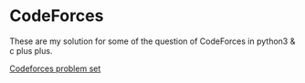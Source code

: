 # CodeForces
These are my solution for some of the question of CodeForces in python3 & c plus plus.

[Codeforces problem set](http://codeforces.com/problemset)
